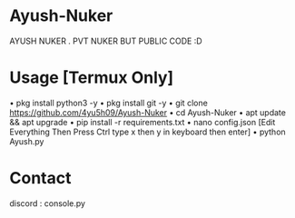 # Ayush-Nuker
AYUSH NUKER . PVT NUKER BUT PUBLIC CODE :D

# Usage [Termux Only]
• pkg install python3 -y
• pkg install git -y
• git clone https://github.com/4yu5h09/Ayush-Nuker
• cd Ayush-Nuker
• apt update && apt upgrade
• pip install -r requirements.txt
• nano config.json [Edit Everything Then Press Ctrl type x then y in keyboard then enter]
• python Ayush.py

# Contact 
discord : console.py
